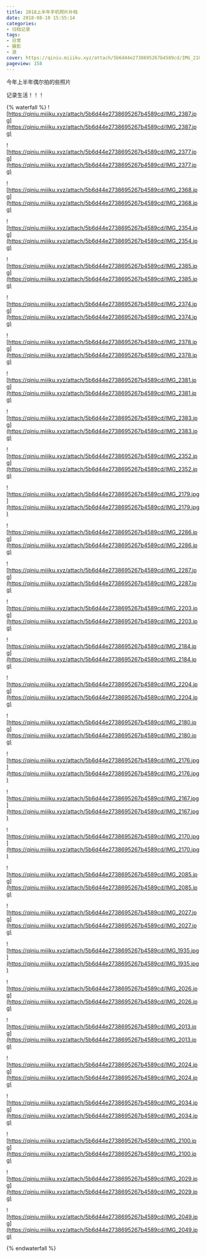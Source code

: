 ```yaml
---
title: 2018上半年手机照片补档
date: 2018-08-10 15:55:14
categories:
- 归档记录
tags:
- 日常
- 摄影
- 浪
cover: https://qiniu.miiiku.xyz/attach/5b6d44e2738695267b4589cd/IMG_2100.jpg
pageview: 158
---
```


今年上半年偶尔拍的些照片

记录生活！！！



{% waterfall %}
![https://qiniu.miiiku.xyz/attach/5b6d44e2738695267b4589cd/IMG_2387.jpg](https://qiniu.miiiku.xyz/attach/5b6d44e2738695267b4589cd/IMG_2387.jpg)

![https://qiniu.miiiku.xyz/attach/5b6d44e2738695267b4589cd/IMG_2377.jpg](https://qiniu.miiiku.xyz/attach/5b6d44e2738695267b4589cd/IMG_2377.jpg)

![https://qiniu.miiiku.xyz/attach/5b6d44e2738695267b4589cd/IMG_2368.jpg](https://qiniu.miiiku.xyz/attach/5b6d44e2738695267b4589cd/IMG_2368.jpg)

![https://qiniu.miiiku.xyz/attach/5b6d44e2738695267b4589cd/IMG_2354.jpg](https://qiniu.miiiku.xyz/attach/5b6d44e2738695267b4589cd/IMG_2354.jpg)

![https://qiniu.miiiku.xyz/attach/5b6d44e2738695267b4589cd/IMG_2385.jpg](https://qiniu.miiiku.xyz/attach/5b6d44e2738695267b4589cd/IMG_2385.jpg)

![https://qiniu.miiiku.xyz/attach/5b6d44e2738695267b4589cd/IMG_2374.jpg](https://qiniu.miiiku.xyz/attach/5b6d44e2738695267b4589cd/IMG_2374.jpg)

![https://qiniu.miiiku.xyz/attach/5b6d44e2738695267b4589cd/IMG_2378.jpg](https://qiniu.miiiku.xyz/attach/5b6d44e2738695267b4589cd/IMG_2378.jpg)

![https://qiniu.miiiku.xyz/attach/5b6d44e2738695267b4589cd/IMG_2381.jpg](https://qiniu.miiiku.xyz/attach/5b6d44e2738695267b4589cd/IMG_2381.jpg)

![https://qiniu.miiiku.xyz/attach/5b6d44e2738695267b4589cd/IMG_2383.jpg](https://qiniu.miiiku.xyz/attach/5b6d44e2738695267b4589cd/IMG_2383.jpg)

![https://qiniu.miiiku.xyz/attach/5b6d44e2738695267b4589cd/IMG_2352.jpg](https://qiniu.miiiku.xyz/attach/5b6d44e2738695267b4589cd/IMG_2352.jpg)

![https://qiniu.miiiku.xyz/attach/5b6d44e2738695267b4589cd/IMG_2179.jpg](https://qiniu.miiiku.xyz/attach/5b6d44e2738695267b4589cd/IMG_2179.jpg)

![https://qiniu.miiiku.xyz/attach/5b6d44e2738695267b4589cd/IMG_2286.jpg](https://qiniu.miiiku.xyz/attach/5b6d44e2738695267b4589cd/IMG_2286.jpg)

![https://qiniu.miiiku.xyz/attach/5b6d44e2738695267b4589cd/IMG_2287.jpg](https://qiniu.miiiku.xyz/attach/5b6d44e2738695267b4589cd/IMG_2287.jpg)

![https://qiniu.miiiku.xyz/attach/5b6d44e2738695267b4589cd/IMG_2203.jpg](https://qiniu.miiiku.xyz/attach/5b6d44e2738695267b4589cd/IMG_2203.jpg)

![https://qiniu.miiiku.xyz/attach/5b6d44e2738695267b4589cd/IMG_2184.jpg](https://qiniu.miiiku.xyz/attach/5b6d44e2738695267b4589cd/IMG_2184.jpg)

![https://qiniu.miiiku.xyz/attach/5b6d44e2738695267b4589cd/IMG_2204.jpg](https://qiniu.miiiku.xyz/attach/5b6d44e2738695267b4589cd/IMG_2204.jpg)

![https://qiniu.miiiku.xyz/attach/5b6d44e2738695267b4589cd/IMG_2180.jpg](https://qiniu.miiiku.xyz/attach/5b6d44e2738695267b4589cd/IMG_2180.jpg)

![https://qiniu.miiiku.xyz/attach/5b6d44e2738695267b4589cd/IMG_2176.jpg](https://qiniu.miiiku.xyz/attach/5b6d44e2738695267b4589cd/IMG_2176.jpg)

![https://qiniu.miiiku.xyz/attach/5b6d44e2738695267b4589cd/IMG_2167.jpg](https://qiniu.miiiku.xyz/attach/5b6d44e2738695267b4589cd/IMG_2167.jpg)

![https://qiniu.miiiku.xyz/attach/5b6d44e2738695267b4589cd/IMG_2170.jpg](https://qiniu.miiiku.xyz/attach/5b6d44e2738695267b4589cd/IMG_2170.jpg)

![https://qiniu.miiiku.xyz/attach/5b6d44e2738695267b4589cd/IMG_2085.jpg](https://qiniu.miiiku.xyz/attach/5b6d44e2738695267b4589cd/IMG_2085.jpg)

![https://qiniu.miiiku.xyz/attach/5b6d44e2738695267b4589cd/IMG_2027.jpg](https://qiniu.miiiku.xyz/attach/5b6d44e2738695267b4589cd/IMG_2027.jpg)

![https://qiniu.miiiku.xyz/attach/5b6d44e2738695267b4589cd/IMG_1935.jpg](https://qiniu.miiiku.xyz/attach/5b6d44e2738695267b4589cd/IMG_1935.jpg)

![https://qiniu.miiiku.xyz/attach/5b6d44e2738695267b4589cd/IMG_2026.jpg](https://qiniu.miiiku.xyz/attach/5b6d44e2738695267b4589cd/IMG_2026.jpg)

![https://qiniu.miiiku.xyz/attach/5b6d44e2738695267b4589cd/IMG_2013.jpg](https://qiniu.miiiku.xyz/attach/5b6d44e2738695267b4589cd/IMG_2013.jpg)

![https://qiniu.miiiku.xyz/attach/5b6d44e2738695267b4589cd/IMG_2024.jpg](https://qiniu.miiiku.xyz/attach/5b6d44e2738695267b4589cd/IMG_2024.jpg)

![https://qiniu.miiiku.xyz/attach/5b6d44e2738695267b4589cd/IMG_2034.jpg](https://qiniu.miiiku.xyz/attach/5b6d44e2738695267b4589cd/IMG_2034.jpg)

![https://qiniu.miiiku.xyz/attach/5b6d44e2738695267b4589cd/IMG_2100.jpg](https://qiniu.miiiku.xyz/attach/5b6d44e2738695267b4589cd/IMG_2100.jpg)

![https://qiniu.miiiku.xyz/attach/5b6d44e2738695267b4589cd/IMG_2029.jpg](https://qiniu.miiiku.xyz/attach/5b6d44e2738695267b4589cd/IMG_2029.jpg)

![https://qiniu.miiiku.xyz/attach/5b6d44e2738695267b4589cd/IMG_2049.jpg](https://qiniu.miiiku.xyz/attach/5b6d44e2738695267b4589cd/IMG_2049.jpg)


{% endwaterfall %}

